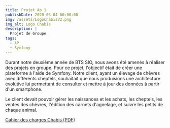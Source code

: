 ```yaml
---
title: Projet Ap 1
publishDate: 2020-03-04 00:00:00
img: /assets/LogoChabisV2.png
img_alt: Logo Chabis
description: |
  Projet de Groupe
tags:
  - AP
  - Symfony
---
```


Durant notre deuxième année de BTS SIO, nous avons été amenés à réaliser des projets en groupe. Pour ce projet, l'objectif était de créer une plateforme à l'aide de Symfony. Notre client, ayant un élevage de chèvres avec différents cheptels, souhaitait que nous produisions une architecture évolutive lui permettant de consulter et mettre à jour des données à partir d'un smartphone.

Le client devait pouvoir gérer les naissances et les achats, les cheptels, les ventes des chèvres, l'édition des carnets d'agnelage, et suivre les petits de chaque animal.

[Cahier des charges Chabis (PDF)](/assets/Cahier_charges_chabis.pdf)